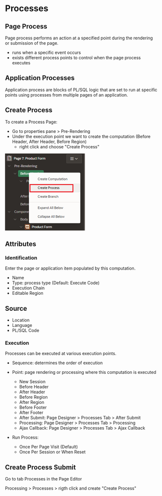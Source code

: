 # Processes

## Page Process

Page process performs an action at a specified point during the rendering or submission of the page.

- runs when a specific event occurs
- exists different process points to control when the page process executes

## Application Processes

Application process are blocks of PL/SQL logic that are set to run at specific points using processes from multiple pages of an application.

## Create Process

To create a Process Page:

- Go to properties pane > Pre-Rendering
- Under the execution point we want to create the computation (Before Header, After Header, Before Region)
  - right click and choose "Create Process"

![Create Process Page](images/process_page_create.png)

## Attributes

### Identification

Enter the page or application item populated by this computation.

- Name
- Type: process type (Default: Execute Code)
- Execution Chain
- Editable Region

## Source

- Location
- Language
- PL/SQL Code

### Execution

Processes can be executed at various execution points.

- Sequence: determines the order of execution
- Point: page rendering or processing where this computation is executed

  - New Session
  - Before Header
  - After Header
  - Before Region
  - After Region
  - Before Footer
  - After Footer
  - After Submit: Page Designer > Processes Tab > After Submit
  - Processing: Page Designer > Processes Tab > Processing
  - Ajax Callback: Page Designer > Processes Tab > Ajax Callback

- Run Process:
  - Once Per Page Visit (Default)
  - Once Per Session or When Reset

## Create Process Submit

Go to tab Processes in the Page Editor

Processing > Processes > rigth click and create "Create Process"
